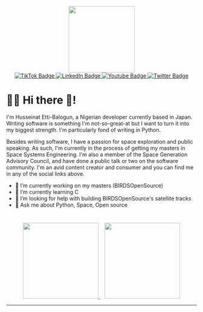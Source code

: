 <div id="header" align="center">
<img src="https://user-images.githubusercontent.com/100206676/170786540-2b9fc39c-e2cc-42bd-81a5-dd955a9d2aa4.png"![STK-20220527-WA0012]()
 width="175"/>
    <div id="badges">
      <a href="https://www.tiktok.com/@balotofi">
        <img src="https://img.shields.io/badge/TikTok-black?style=for-the-badge&logo=tiktok&logoColor=white" alt="TikTok Badge"/>
      </a>
      <a href="https://www.linkedin.com/in/balotofi">
        <img src="https://img.shields.io/badge/LinkedIn-blue?style=for-the-badge&logo=linkedin&logoColor=white" alt="LinkedIn Badge"/>
      </a>
      <a href="https://www.youtube.com/channel/UCXtv7IBtgJKBd1xiDkFh-cw">
        <img src="https://img.shields.io/badge/YouTube-red?style=for-the-badge&logo=youtube&logoColor=white" alt="Youtube Badge"/>
      </a>
      <a href="https://www.twitter.com/balotofi">
        <img src="https://img.shields.io/badge/Twitter-blue?style=for-the-badge&logo=twitter&logoColor=white" alt="Twitter Badge"/>
      </a>
    </div>
</div>

# :woman_technologist: Hi there 👋!

I'm Husseinat Etti-Balogun, a Nigerian developer currently based in Japan. Writing software is something I'm not-so-great-at but I want to turn it into my biggest strength. I'm particularly fond of writing in Python.

Besides writing software, I have a passion for space exploration and public speaking. As such, I'm currently in the process of getting my masters in Space Systems Engineering. I'm also a member of the Space Generation Advisory Council, and have done a public talk or two on the software community. I'm an avid content creator and consumer and you can find me in any of the social links above.

* 🔭 I’m currently working on my masters (BIRDSOpenSource)
* 🌱 I’m currently learning C
* 🤔 I’m looking for help with building BIRDSOpenSource's satellite tracks
* 💬 Ask me about Python, Space, Open source
  
# 

<div align='center'>
  <a href="https://github.com/mmpacker/github-readme-stats">
    <img height=200 src="https://github-readme-stats.vercel.app/api?username=balotofi&theme=vision-friendly-dark&show_icons=true" />
  </a>&nbsp&nbsp
  <a href="https://github.com/mmpacker/github-readme-stats">
    <img height=200 src="https://github-readme-stats.vercel.app/api/top-langs/?username=balotofi&theme=vision-friendly-dark" />
  </a>
</div>

<hr/>

<!---
balotofi/balotofi is a ✨ special ✨ repository because its `README.md` (this file) appears on your GitHub profile.
You can click the Preview link to take a look at your changes.
--->
